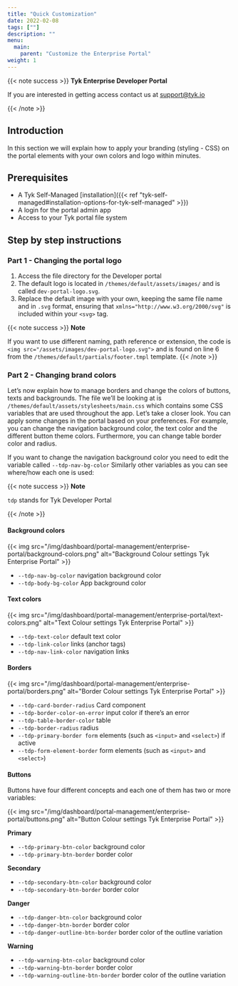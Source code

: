 ```yaml
---
title: "Quick Customization"
date: 2022-02-08
tags: [""]
description: ""
menu:
  main:
    parent: "Customize the Enterprise Portal"
weight: 1
---
```


{{< note success >}}
**Tyk Enterprise Developer Portal**

If you are interested in getting access contact us at [support@tyk.io](<mailto:support@tyk.io?subject=Tyk Enterprise Portal Beta>)

{{< /note >}}

## Introduction

In this section we will explain how to apply your branding (styling - CSS) on the portal elements with your own colors and logo within minutes.

## Prerequisites

- A Tyk Self-Managed [installation]({{< ref "tyk-self-managed#installation-options-for-tyk-self-managed" >}})
- A login for the portal admin app
- Access to your Tyk portal file system

## Step by step instructions

### Part 1 - Changing the portal logo

1. Access the file directory for the Developer portal
2. The default logo is located in `/themes/default/assets/images/` and is called `dev-portal-logo.svg`.
3. Replace the default image with your own, keeping the same file name and in `.svg` format, ensuring that `xmlns="http://www.w3.org/2000/svg"` is included within your `<svg>` tag.

{{< note success >}}
**Note**

If you want to use different naming, path reference or extension, the code is `<img src="/assets/images/dev-portal-logo.svg">` and is found on line 6 from the `/themes/default/partials/footer.tmpl` template.
{{< /note >}}

### Part 2 - Changing brand colors

Let’s now explain how to manage borders and change the colors of buttons, texts and backgrounds. The file we’ll be looking at is `/themes/default/assets/stylesheets/main.css` which contains some CSS variables that are used throughout the app. Let’s take a closer look.
You can apply some changes in the portal based on your preferences. For example, you can change the navigation background color, the text color and the different button theme colors. Furthermore, you can change table border color and radius.

If you want to change the navigation background color you need to edit the variable called `--tdp-nav-bg-color` Similarly other variables as you can see where/how each one is used:

{{< note success >}}
**Note**

`tdp` stands for Tyk Developer Portal

{{< /note >}}

#### Background colors

{{< img src="/img/dashboard/portal-management/enterprise-portal/background-colors.png" alt="Background Colour settings Tyk Enterprise Portal" >}}

- `--tdp-nav-bg-color` navigation background color
- `--tdp-body-bg-color` App background color

#### Text colors

{{< img src="/img/dashboard/portal-management/enterprise-portal/text-colors.png" alt="Text Colour settings Tyk Enterprise Portal" >}}

- `--tdp-text-color` default text color
- `--tdp-link-color` links (anchor tags)
- `--tdp-nav-link-color` navigation links

#### Borders

{{< img src="/img/dashboard/portal-management/enterprise-portal/borders.png" alt="Border Colour settings Tyk Enterprise Portal" >}}

- `--tdp-card-border-radius` Card component
- `--tdp-border-color-on-error` input color if there’s an error
- `--tdp-table-border-color` table
- `--tdp-border-radius` radius
- `--tdp-primary-border form` elements (such as `<input>` and `<select>`) if active
- `--tdp-form-element-border` form elements (such as `<input>` and `<select>`)

#### Buttons

Buttons have four different concepts and each one of them has two or more variables:

{{< img src="/img/dashboard/portal-management/enterprise-portal/buttons.png" alt="Button Colour settings Tyk Enterprise Portal" >}}

**Primary**

- `--tdp-primary-btn-color` background color
- `--tdp-primary-btn-border` border color

**Secondary**

- `--tdp-secondary-btn-color` background color
- `--tdp-secondary-btn-border` border color

**Danger**

- `--tdp-danger-btn-color` background color
- `--tdp-danger-btn-border` border color
- `--tdp-danger-outline-btn-border` border color of the outline variation

**Warning**

- `--tdp-warning-btn-color` background color
- `--tdp-warning-btn-border` border color
- `--tdp-warning-outline-btn-border`  border color of the outline variation
